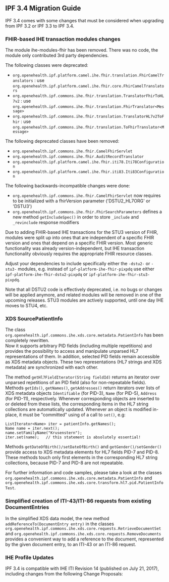 ## IPF 3.4 Migration Guide

IPF 3.4 comes with some changes that must be considered when upgrading from IPF 3.2 or IPF 3.3 to IPF 3.4.


### FHIR-based IHE transaction modules changes

The module ihe-modules-fhir has been removed. There was no code, the module only contributed 3rd party dependencies.

The following classes were deprecated:

* `org.openehealth.ipf.platform.camel.ihe.fhir.translation.FhirCamelTranslators` : use `org.openehealth.ipf.platform.camel.ihe.fhir.core.FhirCamelTranslators`
* `org.openehealth.ipf.commons.ihe.fhir.translation.TranslatorFhirToHL7v2` : use `org.openehealth.ipf.commons.ihe.fhir.translation.FhirTranslator<Message>`
* `org.openehealth.ipf.commons.ihe.fhir.translation.TranslatorHL7v2ToFhir` : use `org.openehealth.ipf.commons.ihe.fhir.translation.ToFhirTranslator<Message>`


The following deprecated classes have been removed:

* `org.openehealth.ipf.commons.ihe.fhir.CamelFhirServlet`
* `org.openehealth.ipf.commons.ihe.fhir.AuditRecordTranslator`
* `org.openehealth.ipf.platform.camel.ihe.fhir.iti78.Iti78Configuration`
* `org.openehealth.ipf.platform.camel.ihe.fhir.iti83.Iti83Configuration`

The following backwards-incompatible changes were done:

* `org.openehealth.ipf.commons.ihe.fhir.CamelFhirServlet` now requires to be initialized with a fhirVersion parameter ('DSTU2_HL7ORG' or 'DSTU3')
* `org.openehealth.ipf.commons.ihe.fhir.FhirSearchParameters` defines a new method `getIncludeSpec()` in order to store `_include` and `_revinclude` response modifiers


Due to adding FHIR-based IHE transactions for the STU3 version of FHIR, modules were split up into 
ones that are independent of a specific FHIR version and ones that depend on a specific FHIR version. Most generic
functionality was already version-independent, but IHE transaction functionality obviously requires the appropriate
FHIR resource classes.

Adjust your dependencies to include specifically either the `-dstu2-` or `-stu3-` modules, e.g. 
instead of `ipf-platform-ihe-fhir-pixpdq` use either `ipf-platform-ihe-fhir-dstu2-pixpdq` or `ipf-platform-ihe-fhir-stu3-pixpdq`.

Note that all DSTU2 code is effectively deprecated, i.e. no bugs or changes will be applied anymore, and related
modules will be removed in one of the upcoming releases. STU3 modules are actively supported, until one day IHE moves to STU4, etc.


### XDS SourcePatientInfo

The class `org.openehealth.ipf.commons.ihe.xds.core.metadata.PatientInfo` has been completely rewritten.  
Now it supports arbitrary PID fields (including multiple repetitions) and provides the possibility to access
and manipulate unparsed HL7 representations of them.  In addition, selected PID fields remain accessible
as XDS metadata objects.  These two representations (HL7 strings and XDS metadata) are synchronized with each other.

The method `getHl7FieldIterator(String fieldId)` returns an iterator over unparsed repetitions of an PID field
(also for non-repeatable fields).  Methods `getIds()`, `getNames()`, `getAddresses()` return iterators over
lists of XDS metadata objects `Identifiable` (for PID-3), `Name` (for PID-5), `Address` (for PID-11), respectively.
Whenever corresponding objects are inserted to or deleted from these lists, the corresponding items in the
HL7 string collections are automatically updated.  Whenever an object is modified in-place, it must be 
"committed" using of a call to `set()`, e.g:

```
ListIterator<Name> iter = patientInfo.getNames();
Name name = iter.next();
name.setFamilyName("Krusenstern");
iter.set(name);   // this statement is absolutely essential!

```

Methods `getDateOfBirth()/setDateOfBirth()` and `getGender()/setGender()` provide access to XDS metadata elements
for HL7 fields PID-7 and PID-8.  These methods touch only first elements in the corresponding HL7 string collections,
because PID-7 and PID-8 are not repeatable. 

For further information and code samples, please take a look at the classes 
`org.openehealth.ipf.commons.ihe.xds.core.metadata.PatientInfo` and
`org.openehealth.ipf.commons.ihe.xds.core.transform.hl7.pid.PatientInfoTest`.


### Simplified creation of ITI-43/ITI-86 requests from existing DocumentEntries

In the simplified XDS data model, the new method `addReferenceTo(DocumentEntry entry)` in the classes 
`org.openehealth.ipf.commons.ihe.xds.core.requests.RetrieveDocumentSet` and
`org.openehealth.ipf.commons.ihe.xds.core.requests.RemoveDocuments` 
provides a convenient way to add a reference to the document, represented by the given document entry, 
to an ITI-43 or an ITI-86 request.


### IHE Profile Updates

IPF 3.4 is compatible with IHE ITI Revision 14 (published on July 21, 2017), including changes from the following Change Proposals:
